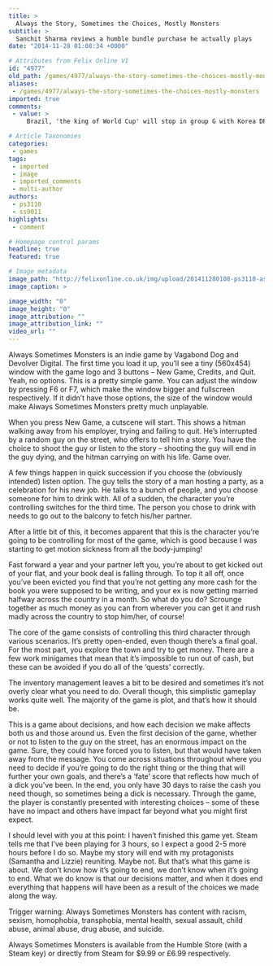 ```yaml
---
title: >
  Always the Story, Sometimes the Choices, Mostly Monsters
subtitle: >
  Sanchit Sharma reviews a humble bundle purchase he actually plays
date: "2014-11-28 01:08:34 +0000"

# Attributes from Felix Online V1
id: "4977"
old_path: /games/4977/always-the-story-sometimes-the-choices-mostly-monsters
aliases:
 - /games/4977/always-the-story-sometimes-the-choices-mostly-monsters
imported: true
comments:
 - value: >
     Brazil, 'the king of World Cup' will stop in group G with Korea DPR, Ivory Coast, and Portugal. Similarly, the answering services company manager cannot spend to much time poring over data of yesteryears. <br>fifa 16 hack http://creditsfut.com/,Thanks alot - your answer solved all my problems after several days stnuiglgrg

# Article Taxonomies
categories:
 - games
tags:
 - imported
 - image
 - imported_comments
 - multi-author
authors:
 - ps3110
 - ss9011
highlights:
 - comment

# Homepage control params
headline: true
featured: true

# Image metadata
image_path: "http://felixonline.co.uk/img/upload/201411280108-ps3110-asm.png"
image_caption: >

image_width: "0"
image_height: "0"
image_attribution: ""
image_attribution_link: ""
video_url: ""
---
```


Always Sometimes Monsters is an indie game by Vagabond Dog and Devolver Digital. The first time you load it up, you’ll see a tiny (560x454) window with the game logo and 3 buttons – New Game, Credits, and Quit. Yeah, no options. This is a pretty simple game. You can adjust the window by pressing F6 or F7, which make the window bigger and fullscreen respectively. If it didn’t have those options, the size of the window would make Always Sometimes Monsters pretty much unplayable.

When you press New Game, a cutscene will start. This shows a hitman walking away from his employer, trying and failing to quit. He’s interrupted by a random guy on the street, who offers to tell him a story. You have the choice to shoot the guy or listen to the story – shooting the guy will end in the guy dying, and the hitman carrying on with his life. Game over.

A few things happen in quick succession if you choose the (obviously intended) listen option. The guy tells the story of a man hosting a party, as a celebration for his new job. He talks to a bunch of people, and you choose someone for him to drink with. All of a sudden, the character you’re controlling switches for the third time. The person you chose to drink with needs to go out to the balcony to fetch his/her partner.

After a little bit of this, it becomes apparent that this is the character you’re going to be controlling for most of the game, which is good because I was starting to get motion sickness from all the body-jumping!

Fast forward a year and your partner left you, you’re about to get kicked out of your flat, and your book deal is falling through. To top it all off, once you’ve been evicted you find that you’re not getting any more cash for the book you were supposed to be writing, and your ex is now getting married halfway across the country in a month. So what do you do? Scrounge together as much money as you can from wherever you can get it and rush madly across the country to stop him/her, of course!

The core of the game consists of controlling this third character through various scenarios. It’s pretty open-ended, even though there’s a final goal. For the most part, you explore the town and try to get money. There are a few work minigames that mean that it’s impossible to run out of cash, but these can be avoided if you do all of the ‘quests’ correctly.

The inventory management leaves a bit to be desired and sometimes it’s not overly clear what you need to do. Overall though, this simplistic gameplay works quite well. The majority of the game is plot, and that’s how it should be.

This is a game about decisions, and how each decision we make affects both us and those around us. Even the first decision of the game, whether or not to listen to the guy on the street, has an enormous impact on the game. Sure, they could have forced you to listen, but that would have taken away from the message. You come across situations throughout where you need to decide if you’re going to do the right thing or the thing that will further your own goals, and there’s a ‘fate’ score that reflects how much of a dick you’ve been. In the end, you only have 30 days to raise the cash you need though, so sometimes being a dick is necessary. Through the game, the player is constantly presented with interesting choices – some of these have no impact and others have impact far beyond what you might first expect.

I should level with you at this point: I haven’t finished this game yet. Steam tells me that I’ve been playing for 3 hours, so I expect a good 2-5 more hours before I do so. Maybe my story will end with my protagonists (Samantha and Lizzie) reuniting. Maybe not. But that’s what this game is about. We don’t know how it’s going to end, we don’t know when it’s going to end. What we do know is that our decisions matter, and when it does end everything that happens will have been as a result of the choices we made along the way.

Trigger warning: Always Sometimes Monsters has content with racism, sexism, homophobia, transphobia, mental health, sexual assault, child abuse, animal abuse, drug abuse, and suicide.

Always Sometimes Monsters is available from the Humble Store (with a Steam key) or directly from Steam for $9.99 or £6.99 respectively.
